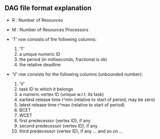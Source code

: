 ## DAG file format explanation

- R : Number of Resources
- M : Number of Resources Processors
- ’T’ row consists of the following columns:
    1) ’T’
    2) a unique numeric ID
    3) the period (in milliseconds, fractional is ok)
    4) the relative deadline

- ‘V’ row consists for the following columns (unbounded number):
	1) ‘V’
	2) task ID to which it belongs
	3) a numeric vertex ID (unique w.r.t. its task)
	4) earliest release time r^min (relative to start of period, may be zero)
	5) latest release time r^max (relative to start of period)
	6) BCET
	7) WCET
	8) first predecessor (vertex ID), if any
	9)  second predecessor (vertex ID), if any
	10) third predecessor (vertex ID), if any
	… and so on … 